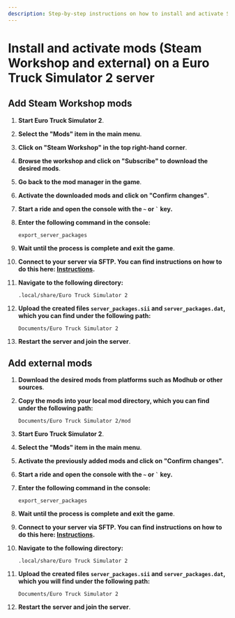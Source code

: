 ```yaml
---
description: Step-by-step instructions on how to install and activate Steam Workshop and external mods on a Euro Truck Simulator 2 server.
---
```


# Install and activate mods (Steam Workshop and external) on a Euro Truck Simulator 2 server

## Add Steam Workshop mods

1. <strong>Start Euro Truck Simulator 2</strong>.

2. <strong>Select the "Mods" item in the main menu</strong>.

3. <strong>Click on "Steam Workshop" in the top right-hand corner</strong>.

4. <strong>Browse the workshop and click on "Subscribe" to download the desired mods</strong>.

5. <strong>Go back to the mod manager in the game</strong>.

6. <strong>Activate the downloaded mods and click on "Confirm changes"</strong>.

7. <strong>Start a ride and open the console with the `~` or ```` ` ```` key.</strong>

8. <strong>Enter the following command in the console:</strong>

    ```
    export_server_packages
    ```

9. <strong>Wait until the process is complete and exit the game</strong>.

10. <strong>Connect to your server via SFTP. You can find instructions on how to do this here: [Instructions](../establish-sftp-connection.md).</strong>

11. <strong>Navigate to the following directory:</strong>

    ```
    .local/share/Euro Truck Simulator 2
    ```

12. <strong>Upload the created files ```server_packages.sii``` and ```server_packages.dat```, which you can find under the following path:</strong>

    ```
    Documents/Euro Truck Simulator 2
    ```

13. <strong>Restart the server and join the server</strong>.


## Add external mods

1. <strong>Download the desired mods from platforms such as Modhub or other sources</strong>.

2. <strong>Copy the mods into your local mod directory, which you can find under the following path:</strong>

    ```
    Documents/Euro Truck Simulator 2/mod
    ```

3. <strong>Start Euro Truck Simulator 2</strong>.

4. <strong>Select the "Mods" item in the main menu</strong>.

5. <strong>Activate the previously added mods and click on "Confirm changes".</strong>

6. <strong>Start a ride and open the console with the `~` or ```` ` ```` key.</strong>

7. <strong>Enter the following command in the console:</strong>

    ```
    export_server_packages
    ```

8. <strong>Wait until the process is complete and exit the game</strong>.

9. <strong>Connect to your server via SFTP. You can find instructions on how to do this here: [Instructions](../establish-sftp-connection.md).</strong>

10. <strong>Navigate to the following directory:</strong>

    ```
    .local/share/Euro Truck Simulator 2
    ```

11. <strong>Upload the created files ```server_packages.sii``` and ```server_packages.dat```, which you will find under the following path:</strong>

    ```
    Documents/Euro Truck Simulator 2
    ```

12. <strong>Restart the server and join the server</strong>.